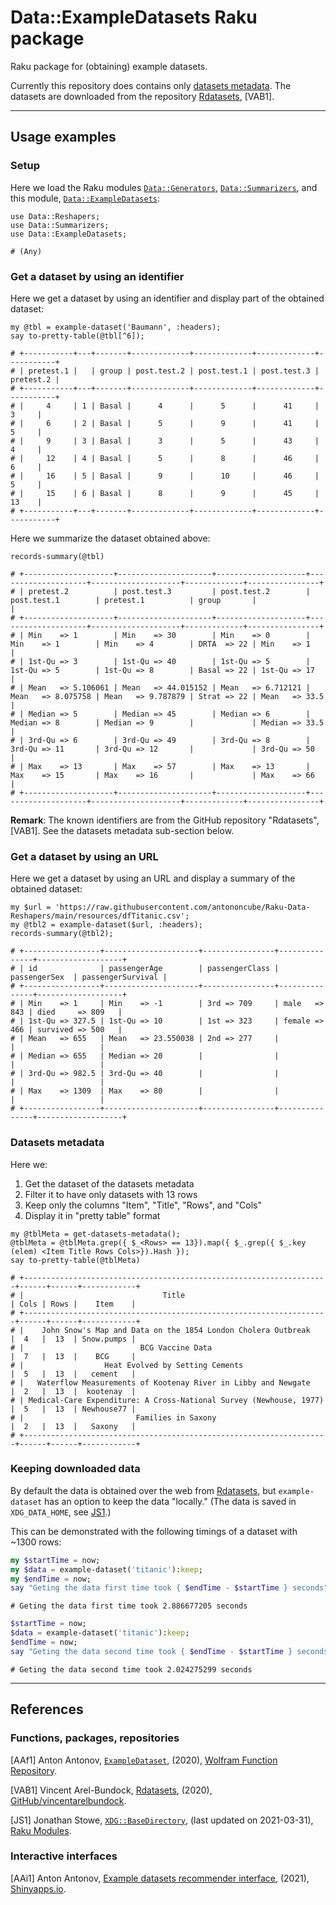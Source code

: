 # Data::ExampleDatasets Raku package

Raku package for (obtaining) example datasets.

Currently this repository does contains only [datasets metadata](./resources/dfRdatasets.csv).
The datasets are downloaded from the repository 
[Rdatasets](https://github.com/vincentarelbundock/Rdatasets/),
[VAB1].

------

## Usage examples

### Setup

Here we load the Raku modules
[`Data::Generators`](https://modules.raku.org/dist/Data::Generators:cpan:ANTONOV),
[`Data::Summarizers`](https://github.com/antononcube/Raku-Data-Summarizers),
and this module,
[`Data::ExampleDatasets`](https://github.com/antononcube/Raku-Data-ExampleDatasets):

```perl6
use Data::Reshapers;
use Data::Summarizers;
use Data::ExampleDatasets;
```
```
# (Any)
```

### Get a dataset by using an identifier

Here we get a dataset by using an identifier and display part of the obtained dataset:

```perl6
my @tbl = example-dataset('Baumann', :headers);
say to-pretty-table(@tbl[^6]);
```
```
# +-----------+---+-------+-------------+-------------+-------------+-----------+
# | pretest.1 |   | group | post.test.2 | post.test.1 | post.test.3 | pretest.2 |
# +-----------+---+-------+-------------+-------------+-------------+-----------+
# |     4     | 1 | Basal |      4      |      5      |      41     |     3     |
# |     6     | 2 | Basal |      5      |      9      |      41     |     5     |
# |     9     | 3 | Basal |      3      |      5      |      43     |     4     |
# |     12    | 4 | Basal |      5      |      8      |      46     |     6     |
# |     16    | 5 | Basal |      9      |      10     |      46     |     5     |
# |     15    | 6 | Basal |      8      |      9      |      45     |     13    |
# +-----------+---+-------+-------------+-------------+-------------+-----------+
```

Here we summarize the dataset obtained above:

```perl6
records-summary(@tbl)
```
```
# +--------------------+---------------------+--------------------+--------------------+--------------------+-------------+----------------+
# | pretest.2          | post.test.3         | post.test.2        | post.test.1        | pretest.1          | group       |                |
# +--------------------+---------------------+--------------------+--------------------+--------------------+-------------+----------------+
# | Min    => 1        | Min    => 30        | Min    => 0        | Min    => 1        | Min    => 4        | DRTA  => 22 | Min    => 1    |
# | 1st-Qu => 3        | 1st-Qu => 40        | 1st-Qu => 5        | 1st-Qu => 5        | 1st-Qu => 8        | Basal => 22 | 1st-Qu => 17   |
# | Mean   => 5.106061 | Mean   => 44.015152 | Mean   => 6.712121 | Mean   => 8.075758 | Mean   => 9.787879 | Strat => 22 | Mean   => 33.5 |
# | Median => 5        | Median => 45        | Median => 6        | Median => 8        | Median => 9        |             | Median => 33.5 |
# | 3rd-Qu => 6        | 3rd-Qu => 49        | 3rd-Qu => 8        | 3rd-Qu => 11       | 3rd-Qu => 12       |             | 3rd-Qu => 50   |
# | Max    => 13       | Max    => 57        | Max    => 13       | Max    => 15       | Max    => 16       |             | Max    => 66   |
# +--------------------+---------------------+--------------------+--------------------+--------------------+-------------+----------------+
```

**Remark**: The known identifiers are from the GitHub repository "Rdatasets", [VAB1].
See the datasets metadata sub-section below.


### Get a dataset by using an URL

Here we get a dataset by using an URL and display a summary of the obtained dataset:

```perl6
my $url = 'https://raw.githubusercontent.com/antononcube/Raku-Data-Reshapers/main/resources/dfTitanic.csv';
my @tbl2 = example-dataset($url, :headers);
records-summary(@tbl2);
```
```
# +-----------------+---------------------+----------------+---------------+-------------------+
# | id              | passengerAge        | passengerClass | passengerSex  | passengerSurvival |
# +-----------------+---------------------+----------------+---------------+-------------------+
# | Min    => 1     | Min    => -1        | 3rd => 709     | male   => 843 | died     => 809   |
# | 1st-Qu => 327.5 | 1st-Qu => 10        | 1st => 323     | female => 466 | survived => 500   |
# | Mean   => 655   | Mean   => 23.550038 | 2nd => 277     |               |                   |
# | Median => 655   | Median => 20        |                |               |                   |
# | 3rd-Qu => 982.5 | 3rd-Qu => 40        |                |               |                   |
# | Max    => 1309  | Max    => 80        |                |               |                   |
# +-----------------+---------------------+----------------+---------------+-------------------+
```

### Datasets metadata

Here we:
1. Get the dataset of the datasets metadata
2. Filter it to have only datasets with 13 rows
3. Keep only the columns "Item", "Title", "Rows", and "Cols"
4. Display it in "pretty table" format

```perl6
my @tblMeta = get-datasets-metadata();
@tblMeta = @tblMeta.grep({ $_<Rows> == 13}).map({ $_.grep({ $_.key (elem) <Item Title Rows Cols>}).Hash });
say to-pretty-table(@tblMeta)
```
```
# +--------------------------------------------------------------------+------+------+------------+
# |                               Title                                | Cols | Rows |    Item    |
# +--------------------------------------------------------------------+------+------+------------+
# |    John Snow's Map and Data on the 1854 London Cholera Outbreak    |  4   |  13  | Snow.pumps |
# |                          BCG Vaccine Data                          |  7   |  13  |    BCG     |
# |                  Heat Evolved by Setting Cements                   |  5   |  13  |   cement   |
# |   Waterflow Measurements of Kootenay River in Libby and Newgate    |  2   |  13  |  kootenay  |
# | Medical-Care Expenditure: A Cross-National Survey (Newhouse, 1977) |  5   |  13  | Newhouse77 |
# |                         Families in Saxony                         |  2   |  13  |   Saxony   |
# +--------------------------------------------------------------------+------+------+------------+
```

### Keeping downloaded data

By default the data is obtained over the web from
[Rdatasets](https://github.com/vincentarelbundock/Rdatasets/),
but `example-dataset` has an option to keep the data "locally."
(The data is saved in `XDG_DATA_HOME`, see 
[JS1](https://modules.raku.org/dist/XDG::BaseDirectory:cpan:JSTOWE).)

This can be demonstrated with the following timings of a dataset with ~1300 rows:

```raku
my $startTime = now;
my $data = example-dataset('titanic'):keep;
my $endTime = now;
say "Geting the data first time took { $endTime - $startTime } seconds";
```
```
# Geting the data first time took 2.886677205 seconds
```

```raku
$startTime = now;
$data = example-dataset('titanic'):keep;
$endTime = now;
say "Geting the data second time took { $endTime - $startTime } seconds";
```
```
# Geting the data second time took 2.024275299 seconds
```

------

## References

### Functions, packages, repositories

[AAf1] Anton Antonov,
[`ExampleDataset`](https://resources.wolframcloud.com/FunctionRepository/resources/ExampleDataset),
(2020),
[Wolfram Function Repository](https://resources.wolframcloud.com/FunctionRepository).

[VAB1] Vincent Arel-Bundock,
[Rdatasets](https://github.com/vincentarelbundock/Rdatasets/),
(2020),
[GitHub/vincentarelbundock](https://github.com/vincentarelbundock).

[JS1] Jonathan Stowe,
[`XDG::BaseDirectory`](https://modules.raku.org/dist/XDG::BaseDirectory:cpan:JSTOWE),
(last updated on 2021-03-31),
[Raku Modules](https://modules.raku.org/).


### Interactive interfaces

[AAi1] Anton Antonov,
[Example datasets recommender interface](https://antononcube.shinyapps.io/ExampleDatasetsRecommenderInterface/),
(2021),
[Shinyapps.io](https://antononcube.shinyapps.io/).